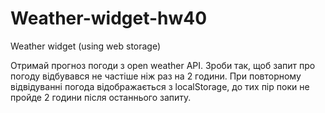 # Weather-widget-hw40
Weather widget (using web storage)


Отримай прогноз погоди з оpen weather API. Зроби так, щоб запит про погоду відбувався не частіше ніж раз на 2 години. При повторному відвідуванні погода відображається з localStorage, до тих пір поки не пройде 2 години після останнього запиту.
